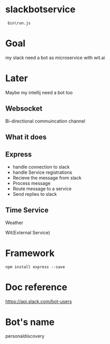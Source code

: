 # slackbotservice

` bin\run.js`

# Goal  
my slack need a bot as microservice with wit.ai


# Later
Maybe my intellij need a bot too


## Websocket
Bi-directional commuincation channel

## What it does

Express
----------
 - handle connection to slack
 - handle Service registrations
 - Recieve the message from slack
 - Process message
 - Route message to a service
 - Send replies to slack
 
 Time Service
 -----------
 Weather 
 
 Wit(External Service)
 
 
 # Framework
 `npm install express --save`
 
 # Doc reference
 
 https://api.slack.com/bot-users
 
 # Bot's name
 
 personaldiscovery
